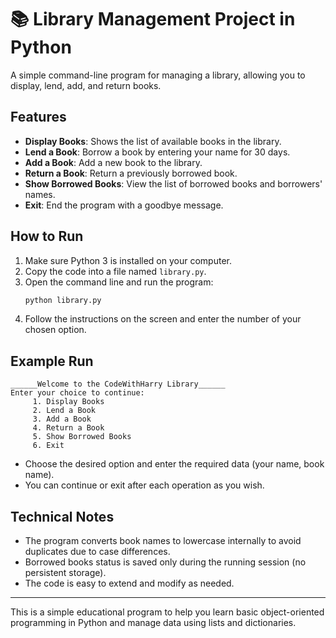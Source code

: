 # 📚 Library Management Project in Python

A simple command-line program for managing a library, allowing you to display, lend, add, and return books.

## Features

- **Display Books**: Shows the list of available books in the library.
- **Lend a Book**: Borrow a book by entering your name for 30 days.
- **Add a Book**: Add a new book to the library.
- **Return a Book**: Return a previously borrowed book.
- **Show Borrowed Books**: View the list of borrowed books and borrowers' names.
- **Exit**: End the program with a goodbye message.

## How to Run

1. Make sure Python 3 is installed on your computer.
2. Copy the code into a file named `library.py`.
3. Open the command line and run the program:
   ```bash
   python library.py
   ```
4. Follow the instructions on the screen and enter the number of your chosen option.

## Example Run

```
______Welcome to the CodeWithHarry Library______
Enter your choice to continue: 
     1. Display Books
     2. Lend a Book
     3. Add a Book
     4. Return a Book
     5. Show Borrowed Books
     6. Exit
```

- Choose the desired option and enter the required data (your name, book name).
- You can continue or exit after each operation as you wish.

## Technical Notes

- The program converts book names to lowercase internally to avoid duplicates due to case differences.
- Borrowed books status is saved only during the running session (no persistent storage).
- The code is easy to extend and modify as needed.

---
This is a simple educational program to help you learn basic object-oriented programming in Python and manage data using lists and dictionaries.

